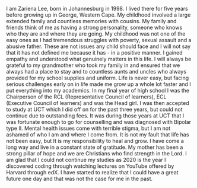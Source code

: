 I am Zariena Lee, born in Johannesburg in 1998. I lived there for five years before growing up in George, Western Cape. My childhood involved a large extended family and countless memories with cousins. My family and friends think of me as having a strong personality, someone who knows who they are and where they are going. My childhood was not one of the easy ones as I had tremendous struggles with poverty, sexual assault and a abusive father. These are not issues any child should face and I will not say that it has not defined me because it has - in a positive manner. I gained empathy and understood what genuinely matters in this life. I will always be grateful to my grandmother who took my family in and ensured that we always had a place to stay and to countless aunts and uncles who always provided for my school supplies and uniform. Life is never easy, but facing serious challenges early on in life made me grow up a whole lot faster and I put everything into my academics. In my final year of high school I was the Chairperson of the RCL (Representative Council of learners), ECL (Executive Council of learners) and was the Head girl. I was then accepted to study at UCT which I did off on for the past three years, but could not continue due to outstanding fees. It was during those years at UCT that I was fortunate enough to go for counselling and was diagnosed with Bipolar type II. Mental health issues come with terrible stigma, but I am not ashamed of who I am and where I come from. It is not my fault that life has not been easy, but It is my responsibility to heal and grow. I have come a long way and live in a constant state of gratitude. My mother has been a strong pillar of hope and we are Christians who find strength in the Lord. I am glad that I could not continue my studies as 2020 is the year I discovered coding through watching lectures on YouTube offered by Harvard through edX. I have started to realize that I could have a great future one day and that was not the case for me in the past. 

